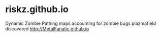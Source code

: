 # riskz.github.io
Dynamic Zombie Pathing maps accounting for zombie bugs plazmafield discovered
http://MetalFanatic.github.io
